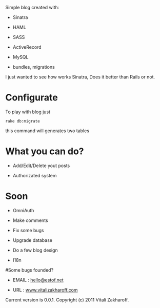 Simple blog created with:

* Sinatra

* HAML

* SASS

* ActiveRecord

* MySQL

+ bundles, migrations

I just wanted to see how works Sinatra, Does it better than Rails or not.


# Configurate
 
 To play with blog just
 
    rake db:migrate
    
  this command will generates two tables
    
        
# What you can do?

* Add/Edit/Delete yout posts

* Authorizated system

# Soon

* OmniAuth
    
* Make comments

* Fix some bugs

* Upgrade database

* Do a few blog design

* l18n


#Some bugs founded?

* EMAIL	    :   hello@estof.net
        
* URL	    :   www.vitalizakharoff.com


Current version is 0.0.1.
Copyright (c) 2011 Vitali Zakharoff.
